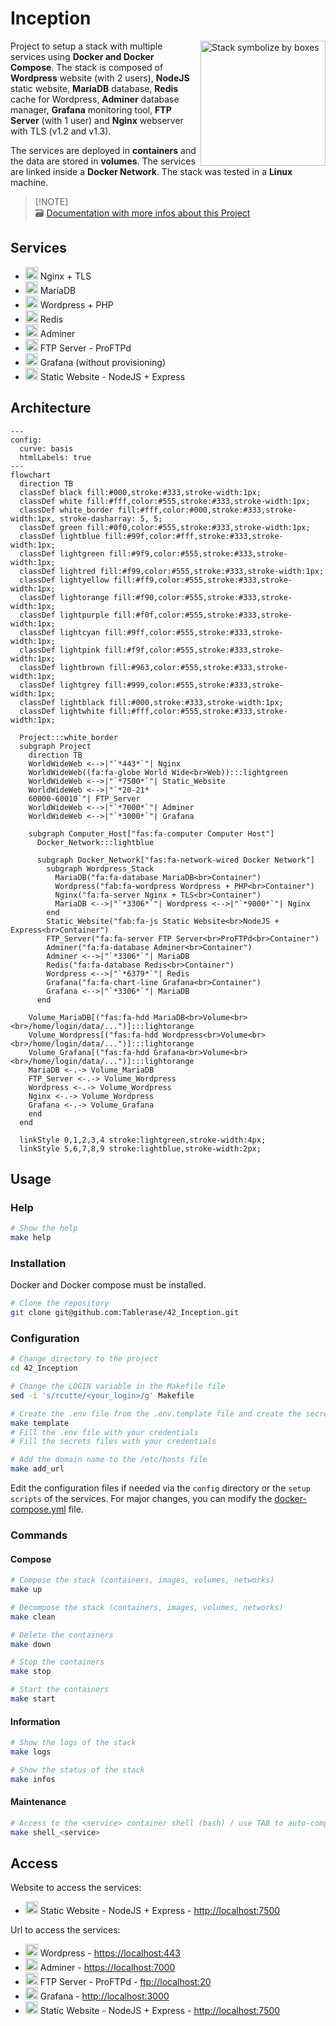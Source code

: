 # Inception

<img src="https://www.svgrepo.com/show/231650/boxes-box.svg" title="Stack symbolize by boxes" align="right" width="200px">

Project to setup a stack with multiple services using **Docker and Docker Compose**. The stack is composed of **Wordpress** website (with 2 users), **NodeJS** static website, **MariaDB** database, **Redis** cache for Wordpress, **Adminer** database manager, **Grafana** monitoring tool, **FTP Server** (with 1 user) and **Nginx** webserver with TLS (v1.2 and v1.3).

The services are deployed in **containers** and the data are stored in **volumes**. The services are linked inside a **Docker Network**. The stack was tested in a **Linux** machine.

> [!NOTE]\
> 🗃️ [Documentation with more infos about this Project](https://github.com/Tablerase/42_Projects/tree/main/Projects/Inception)

## Services

<ul>
  <li>
    <img src="https://www.svgrepo.com/show/354115/nginx.svg" width="20px" title="Nginx Logo">
    Nginx + TLS</a>
  </li>
  <li>
    <img src="https://www.svgrepo.com/show/373287/mariadb-opened.svg" width="20px" title="MariaDB">
    MariaDB
  </li>
  <li>
    <img src="https://www.svgrepo.com/show/452136/wordpress.svg" width="20px" title="Wordpress Logo">
    Wordpress + PHP
  </li>
  <li>
    <img src="https://www.svgrepo.com/show/354272/redis.svg" width="20px" title="Redis Logo"> Redis
  </li>
  <li>
    <img src="https://www.svgrepo.com/show/499816/database.svg" width="20px" title="Database Logo">
    Adminer
  </li>
  <li>
    <img src="https://www.svgrepo.com/show/528745/transfer-horizontal.svg" width="20px" title="Transfer Logo">
    FTP Server - ProFTPd
  </li>
  <li>
    <img src="https://www.svgrepo.com/show/353829/grafana.svg" width="20px" title="Grafana Logo">
    Grafana (without provisioning)
  </li>
  <li>
    <img src="https://www.svgrepo.com/show/378837/node.svg" width="20px" title="NodeJS Logo">
    Static Website - NodeJS + Express
  </li>
</ul>

## Architecture

```mermaid
---
config:
  curve: basis
  htmlLabels: true
---
flowchart
  direction TB
  classDef black fill:#000,stroke:#333,stroke-width:1px;
  classDef white fill:#fff,color:#555,stroke:#333,stroke-width:1px;
  classDef white_border fill:#fff,color:#000,stroke:#333,stroke-width:1px, stroke-dasharray: 5, 5;
  classDef green fill:#0f0,color:#555,stroke:#333,stroke-width:1px;
  classDef lightblue fill:#99f,color:#fff,stroke:#333,stroke-width:1px;
  classDef lightgreen fill:#9f9,color:#555,stroke:#333,stroke-width:1px;
  classDef lightred fill:#f99,color:#555,stroke:#333,stroke-width:1px;
  classDef lightyellow fill:#ff9,color:#555,stroke:#333,stroke-width:1px;
  classDef lightorange fill:#f90,color:#555,stroke:#333,stroke-width:1px;
  classDef lightpurple fill:#f0f,color:#555,stroke:#333,stroke-width:1px;
  classDef lightcyan fill:#9ff,color:#555,stroke:#333,stroke-width:1px;
  classDef lightpink fill:#f9f,color:#555,stroke:#333,stroke-width:1px;
  classDef lightbrown fill:#963,color:#555,stroke:#333,stroke-width:1px;
  classDef lightgrey fill:#999,color:#555,stroke:#333,stroke-width:1px;
  classDef lightblack fill:#000,stroke:#333,stroke-width:1px;
  classDef lightwhite fill:#fff,color:#555,stroke:#333,stroke-width:1px;

  Project:::white_border
  subgraph Project
    direction TB
    WorldWideWeb <-->|"`*443*`"| Nginx
    WorldWideWeb((fa:fa-globe World Wide<br>Web)):::lightgreen
    WorldWideWeb <-->|"`*7500*`"| Static_Website
    WorldWideWeb <-->|"`*20-21*
    60000-60010`"| FTP_Server
    WorldWideWeb <-->|"`*7000*`"| Adminer
    WorldWideWeb <-->|"`*3000*`"| Grafana

    subgraph Computer_Host["fas:fa-computer Computer Host"]
      Docker_Network:::lightblue

      subgraph Docker_Network["fas:fa-network-wired Docker Network"]
        subgraph Wordpress_Stack
          MariaDB("fa:fa-database MariaDB<br>Container")
          Wordpress("fab:fa-wordpress Wordpress + PHP<br>Container")
          Nginx("fa:fa-server Nginx + TLS<br>Container")
          MariaDB <-->|"`*3306*`"| Wordpress <-->|"`*9000*`"| Nginx
        end
        Static_Website("fab:fa-js Static Website<br>NodeJS + Express<br>Container")
        FTP_Server("fa:fa-server FTP Server<br>ProFTPd<br>Container")
        Adminer("fa:fa-database Adminer<br>Container")
        Adminer <-->|"`*3306*`"| MariaDB
        Redis("fa:fa-database Redis<br>Container")
        Wordpress <-->|"`*6379*`"| Redis
        Grafana("fa:fa-chart-line Grafana<br>Container")
        Grafana <-->|"`*3306*`"| MariaDB
      end

    Volume_MariaDB[("fas:fa-hdd MariaDB<br>Volume<br><br>/home/login/data/...")]:::lightorange
    Volume_Wordpress[("fas:fa-hdd Wordpress<br>Volume<br><br>/home/login/data/...")]:::lightorange
    Volume_Grafana[("fas:fa-hdd Grafana<br>Volume<br><br>/home/login/data/...")]:::lightorange
    MariaDB <-.-> Volume_MariaDB
    FTP_Server <-.-> Volume_Wordpress
    Wordpress <-.-> Volume_Wordpress
    Nginx <-.-> Volume_Wordpress
    Grafana <-.-> Volume_Grafana
    end
  end

  linkStyle 0,1,2,3,4 stroke:lightgreen,stroke-width:4px;
  linkStyle 5,6,7,8,9 stroke:lightblue,stroke-width:2px;
```

## Usage

### Help

```bash
# Show the help 
make help
```

### Installation

Docker and Docker compose must be installed.

```bash
# Clone the repository
git clone git@github.com:Tablerase/42_Inception.git
```

### Configuration

```bash
# Change directory to the project
cd 42_Inception
```

```bash
# Change the LOGIN variable in the Makefile file
sed -i 's/rcutte/<your_login>/g' Makefile 
```

```bash
# Create the .env file from the .env.template file and create the secrets files from the secrets template files
make template
# Fill the .env file with your credentials
# Fill the secrets files with your credentials
```

```bash
# Add the domain name to the /etc/hosts file
make add_url
```

Edit the configuration files if needed via the `config` directory or the `setup scripts` of the services. For major changes, you can modify the [docker-compose.yml](./srcs/docker-compose.yml) file.

### Commands

#### Compose

```bash
# Compose the stack (containers, images, volumes, networks)
make up
```

```bash
# Decompose the stack (containers, images, volumes, networks)
make clean
```

```bash
# Delete the containers
make down
```

```bash
# Stop the containers
make stop
```

```bash
# Start the containers
make start
```

#### Information

```bash
# Show the logs of the stack
make logs
```

```bash
# Show the status of the stack
make infos
```

#### Maintenance

```bash
# Access to the <service> container shell (bash) / use TAB to auto-complete after shell_
make shell_<service>
```

## Access

Website to access the services:
<ul>
<li>
  <img src="https://www.svgrepo.com/show/378837/node.svg" width="20px" title="NodeJS Logo">
  Static Website - NodeJS + Express - <a href="http://localhost:7500">http://localhost:7500</a>
</li>
</ul>

Url to access the services:
<ul>
  <li>
    <img src="https://www.svgrepo.com/show/452136/wordpress.svg" width="20px" title="Wordpress Logo">
    Wordpress - <a href="https://localhost:443">https://localhost:443</a>
  </li>
  <li>
    <img src="https://www.svgrepo.com/show/499816/database.svg" width="20px" title="Database Logo">
    Adminer - <a href="https://localhost:7500">https://localhost:7000</a>
  </li>
  <li>
    <img src="https://www.svgrepo.com/show/528745/transfer-horizontal.svg" width="20px" title="Transfer Logo">
    FTP Server - ProFTPd - <a href="ftp://localhost:20">ftp://localhost:20</a>
  </li>
  <li>
    <img src="https://www.svgrepo.com/show/353829/grafana.svg" width="20px" title="Grafana Logo">
    Grafana - <a href="http://localhost:3000">http://localhost:3000</a>
  </li>
  <li>
    <img src="https://www.svgrepo.com/show/378837/node.svg" width="20px" title="NodeJS Logo">
    Static Website - NodeJS + Express - <a href="http://localhost:7500">http://localhost:7500</a>
  </li>
</ul>
